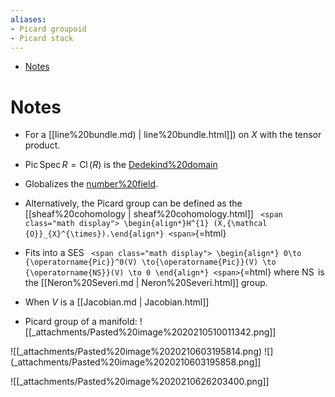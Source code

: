 ```yaml
---
aliases:
- Picard groupoid
- Picard stack
---
```


-   [Notes](#notes)














# Notes

-   For a [[line%20bundle.md) | line%20bundle.html]]) on $X$ with the tensor product.

-   ${\operatorname{Pic}}\operatorname{Spec}R = { \operatorname{Cl}} (R)$ is the [Dedekind%20domain](Dedekind%20domain)

-   Globalizes the [number%20field](number%20field).

-   Alternatively, the Picard group can be defined as the [[sheaf%20cohomology | sheaf%20cohomology.html]] `
    <span class="math display">
    \begin{align*}H^{1} (X,{\mathcal {O}}_{X}^{\times}).\end{align*}
    <span>`{=html}

-   Fits into a SES `
    <span class="math display">
    \begin{align*}
    0\to {\operatorname{Pic}}^0(V) \to{\operatorname{Pic}}(V) \to {\operatorname{NS}}(V) \to 0
    \end{align*}
    <span>`{=html} where ${\operatorname{NS}}$ is the [[Neron%20Severi.md | Neron%20Severi.html]] group.

-   When $V$ is a [[Jacobian.md | Jacobian.html]]

-   Picard group of a manifold: ![[_attachments/Pasted%20image%2020210510011342.png]]

![[_attachments/Pasted%20image%2020210603195814.png) ![](_attachments/Pasted%20image%2020210603195858.png]]

![[_attachments/Pasted%20image%2020210626203400.png]]
